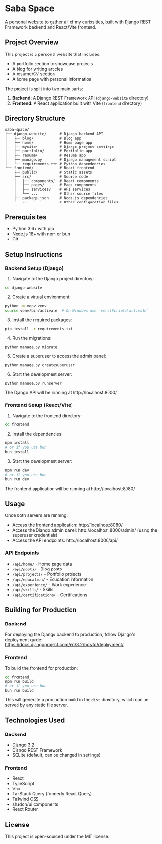 # Saba Space

A personal website to gather all of my curiosities, built with Django REST Framework backend and React/Vite frontend.

## Project Overview

This project is a personal website that includes:
- A portfolio section to showcase projects
- A blog for writing articles
- A resume/CV section
- A home page with personal information

The project is split into two main parts:
1. **Backend**: A Django REST Framework API (`django-website` directory)
2. **Frontend**: A React application built with Vite (`frontend` directory)

## Directory Structure

```
saba-space/
├── django-website/      # Django backend API
│   ├── blog/            # Blog app
│   ├── home/            # Home page app  
│   ├── mysite/          # Django project settings
│   ├── portfolio/       # Portfolio app
│   ├── resume/          # Resume app
│   ├── manage.py        # Django management script
│   └── requirements.txt # Python dependencies
└── frontend/            # React frontend
    ├── public/          # Static assets
    ├── src/             # Source code
    │   ├── components/  # React components
    │   ├── pages/       # Page components
    │   ├── services/    # API services
    │   └── ...          # Other source files
    ├── package.json     # Node.js dependencies
    └── ...              # Other configuration files
```

## Prerequisites

- Python 3.6+ with pip
- Node.js 18+ with npm or bun
- Git

## Setup Instructions

### Backend Setup (Django)

1. Navigate to the Django project directory:
```bash
cd django-website
```

2. Create a virtual environment:
```bash
python -m venv venv
source venv/bin/activate  # On Windows use `venv\Scripts\activate`
```

3. Install the required packages:
```bash
pip install -r requirements.txt
```

4. Run the migrations:
```bash
python manage.py migrate
```

5. Create a superuser to access the admin panel:
```bash
python manage.py createsuperuser
```

6. Start the development server:
```bash
python manage.py runserver
```

The Django API will be running at http://localhost:8000/

### Frontend Setup (React/Vite)

1. Navigate to the frontend directory:
```bash
cd frontend
```

2. Install the dependencies:
```bash
npm install
# or if you use bun
bun install
```

3. Start the development server:
```bash
npm run dev
# or if you use bun
bun run dev
```

The frontend application will be running at http://localhost:8080/

## Usage

Once both servers are running:

- Access the frontend application: http://localhost:8080/
- Access the Django admin panel: http://localhost:8000/admin/ (using the superuser credentials)
- Access the API endpoints: http://localhost:8000/api/

### API Endpoints

- `/api/home/` - Home page data
- `/api/posts/` - Blog posts
- `/api/projects/` - Portfolio projects
- `/api/education/` - Education information
- `/api/experience/` - Work experience
- `/api/skills/` - Skills
- `/api/certifications/` - Certifications

## Building for Production

### Backend

For deploying the Django backend to production, follow Django's deployment guide: https://docs.djangoproject.com/en/3.2/howto/deployment/

### Frontend

To build the frontend for production:

```bash
cd frontend
npm run build
# or if you use bun
bun run build
```

This will generate a production build in the `dist` directory, which can be served by any static file server.

## Technologies Used

### Backend
- Django 3.2
- Django REST Framework
- SQLite (default, can be changed in settings)

### Frontend
- React
- TypeScript
- Vite
- TanStack Query (formerly React Query)
- Tailwind CSS
- shadcn/ui components
- React Router

## License

This project is open-sourced under the MIT license.
